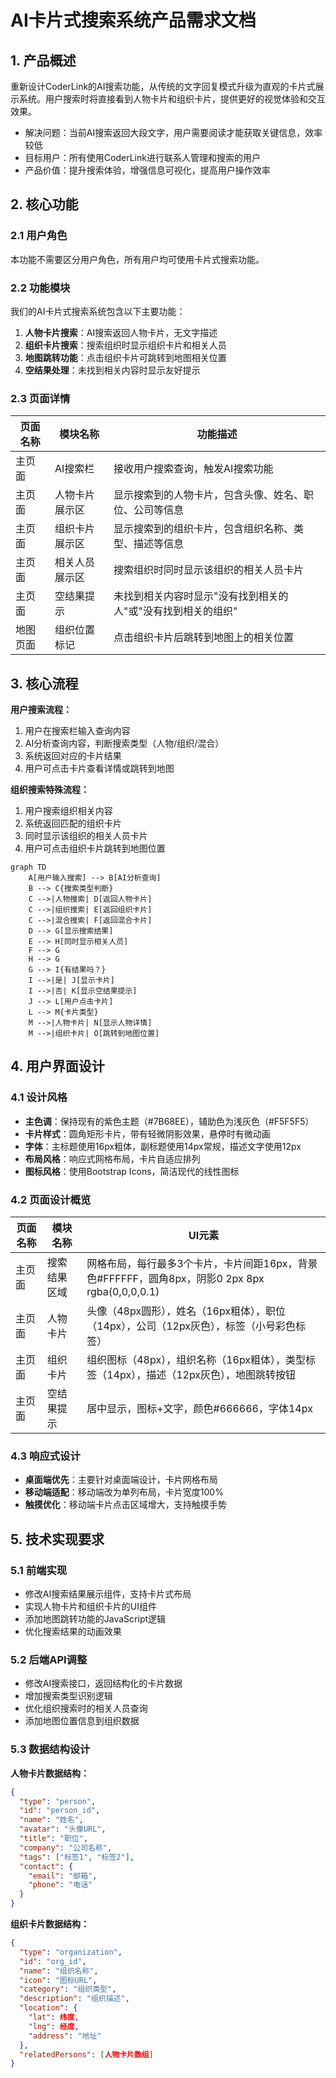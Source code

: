 # AI卡片式搜索系统产品需求文档

## 1. 产品概述

重新设计CoderLink的AI搜索功能，从传统的文字回复模式升级为直观的卡片式展示系统。用户搜索时将直接看到人物卡片和组织卡片，提供更好的视觉体验和交互效果。

- 解决问题：当前AI搜索返回大段文字，用户需要阅读才能获取关键信息，效率较低
- 目标用户：所有使用CoderLink进行联系人管理和搜索的用户
- 产品价值：提升搜索体验，增强信息可视化，提高用户操作效率

## 2. 核心功能

### 2.1 用户角色
本功能不需要区分用户角色，所有用户均可使用卡片式搜索功能。

### 2.2 功能模块

我们的AI卡片式搜索系统包含以下主要功能：

1. **人物卡片搜索**：AI搜索返回人物卡片，无文字描述
2. **组织卡片搜索**：搜索组织时显示组织卡片和相关人员
3. **地图跳转功能**：点击组织卡片可跳转到地图相关位置
4. **空结果处理**：未找到相关内容时显示友好提示

### 2.3 页面详情

| 页面名称 | 模块名称 | 功能描述 |
|----------|----------|----------|
| 主页面 | AI搜索栏 | 接收用户搜索查询，触发AI搜索功能 |
| 主页面 | 人物卡片展示区 | 显示搜索到的人物卡片，包含头像、姓名、职位、公司等信息 |
| 主页面 | 组织卡片展示区 | 显示搜索到的组织卡片，包含组织名称、类型、描述等信息 |
| 主页面 | 相关人员展示区 | 搜索组织时同时显示该组织的相关人员卡片 |
| 主页面 | 空结果提示 | 未找到相关内容时显示"没有找到相关的人"或"没有找到相关的组织" |
| 地图页面 | 组织位置标记 | 点击组织卡片后跳转到地图上的相关位置 |

## 3. 核心流程

**用户搜索流程：**
1. 用户在搜索栏输入查询内容
2. AI分析查询内容，判断搜索类型（人物/组织/混合）
3. 系统返回对应的卡片结果
4. 用户可点击卡片查看详情或跳转到地图

**组织搜索特殊流程：**
1. 用户搜索组织相关内容
2. 系统返回匹配的组织卡片
3. 同时显示该组织的相关人员卡片
4. 用户可点击组织卡片跳转到地图位置

```mermaid
graph TD
    A[用户输入搜索] --> B[AI分析查询]
    B --> C{搜索类型判断}
    C -->|人物搜索| D[返回人物卡片]
    C -->|组织搜索| E[返回组织卡片]
    C -->|混合搜索| F[返回混合卡片]
    D --> G[显示搜索结果]
    E --> H[同时显示相关人员]
    F --> G
    H --> G
    G --> I{有结果吗？}
    I -->|是| J[显示卡片]
    I -->|否| K[显示空结果提示]
    J --> L[用户点击卡片]
    L --> M{卡片类型}
    M -->|人物卡片| N[显示人物详情]
    M -->|组织卡片| O[跳转到地图位置]
```

## 4. 用户界面设计

### 4.1 设计风格

- **主色调**：保持现有的紫色主题（#7B68EE），辅助色为浅灰色（#F5F5F5）
- **卡片样式**：圆角矩形卡片，带有轻微阴影效果，悬停时有微动画
- **字体**：主标题使用16px粗体，副标题使用14px常规，描述文字使用12px
- **布局风格**：响应式网格布局，卡片自适应排列
- **图标风格**：使用Bootstrap Icons，简洁现代的线性图标

### 4.2 页面设计概览

| 页面名称 | 模块名称 | UI元素 |
|----------|----------|--------|
| 主页面 | 搜索结果区域 | 网格布局，每行最多3个卡片，卡片间距16px，背景色#FFFFFF，圆角8px，阴影0 2px 8px rgba(0,0,0,0.1) |
| 主页面 | 人物卡片 | 头像（48px圆形），姓名（16px粗体），职位（14px），公司（12px灰色），标签（小号彩色标签） |
| 主页面 | 组织卡片 | 组织图标（48px），组织名称（16px粗体），类型标签（14px），描述（12px灰色），地图跳转按钮 |
| 主页面 | 空结果提示 | 居中显示，图标+文字，颜色#666666，字体14px |

### 4.3 响应式设计

- **桌面端优先**：主要针对桌面端设计，卡片网格布局
- **移动端适配**：移动端改为单列布局，卡片宽度100%
- **触摸优化**：移动端卡片点击区域增大，支持触摸手势

## 5. 技术实现要求

### 5.1 前端实现

- 修改AI搜索结果展示组件，支持卡片式布局
- 实现人物卡片和组织卡片的UI组件
- 添加地图跳转功能的JavaScript逻辑
- 优化搜索结果的动画效果

### 5.2 后端API调整

- 修改AI搜索接口，返回结构化的卡片数据
- 增加搜索类型识别逻辑
- 优化组织搜索时的相关人员查询
- 添加地图位置信息到组织数据

### 5.3 数据结构设计

**人物卡片数据结构：**
```json
{
  "type": "person",
  "id": "person_id",
  "name": "姓名",
  "avatar": "头像URL",
  "title": "职位",
  "company": "公司名称",
  "tags": ["标签1", "标签2"],
  "contact": {
    "email": "邮箱",
    "phone": "电话"
  }
}
```

**组织卡片数据结构：**
```json
{
  "type": "organization",
  "id": "org_id",
  "name": "组织名称",
  "icon": "图标URL",
  "category": "组织类型",
  "description": "组织描述",
  "location": {
    "lat": 纬度,
    "lng": 经度,
    "address": "地址"
  },
  "relatedPersons": [人物卡片数组]
}
```